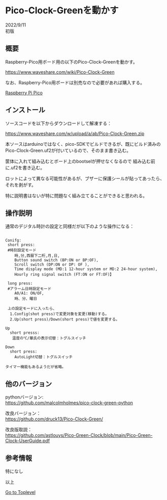     
# Pico-Clock-Greenを動かす    

2022/9/11      
初版    
  
## 概要      
Raspberry-Pico用ボード用の以下のPico-Clock-Greenを動かす。

https://www.waveshare.com/wiki/Pico-Clock-Green
  
なお、Raspberry-Pico用ボードは別売なので必要があれば購入する。  

[Raspberry Pi Pico](https://www.switch-science.com/catalog/6900/)  

## インストール
ソースコードを以下からダウンロードして解凍する：

https://www.waveshare.com/w/upload/a/ab/Pico-Clock-Green.zip

本ソースはarduinoではなく、pico-SDKでビルドできるが、既にビルド済みのPico-Clock-Green.uf2が付いているので、そのまま書き込む。

筐体に入れて組み込むとボード上のbootselが押せなくなるので
組み込む前に.uf2を書き込む。

ロットによって異なる可能性があるが、ブザーに保護シールが貼ってあったら、それを剥がす。

特に説明書はないが特に問題なく組み立てることができると思われる。

## 操作説明
通常のデジタル時計の設定と同様だが以下のような操作になる：
  
```

Conifg:
 short press:
 #時刻設定モード 
    時,分,西暦下二桁,月,日,
    Button sound switch (BP:ON or BP:OF), 
    Scroll switch (DP:ON or DP: OF ), 
    Time display mode (MD:1 12-hour system or MD:2 24-hour system), 
    Hourly ring signal switch (FT:ON or FT:OF)】　

 long press:
 #アラーム日時設定モード
    A0/A1: ON/OF,
    時、分、曜日

 上の設定モードに入ったら、
  1.Config(shot press)で変更対象を変更(移動)する。 
  2.Up(short press)/Down(short press)で値を変更する。

Up
  short presss:
   温度の℃/華氏の表示切替：トグルスイッチ

Down
  short press:
    AutoLight切替：トグルスイッチ

タイマー機能もあるようだが省略。

```
## 他のバージョン

pythonバージョン:  
https://github.com/malcolmholmes/pico-clock-green-python

改良バージョン：  
https://github.com/druck13/Pico-Clock-Green/

改良版取説：  
https://github.com/astlouys/Pico-Green-Clock/blob/main/Pico-Green-Clock-UserGuide.pdf

## 参考情報           

特になし


以上  

[Go to Toplevel](https://xshigee.github.io/web0/)  


